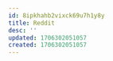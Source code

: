 ```yaml
---
id: 8ipkhahb2vixck69u7h1y8y
title: Reddit
desc: ''
updated: 1706302051057
created: 1706302051057
---
```

